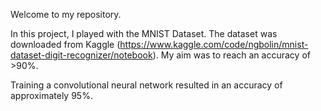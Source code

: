 Welcome to my repository.

In this project, I played with the MNIST Dataset. The dataset was downloaded from Kaggle (https://www.kaggle.com/code/ngbolin/mnist-dataset-digit-recognizer/notebook). My aim was to reach an accuracy of >90%.


Training a convolutional neural network resulted in an accuracy of approximately 95%.
